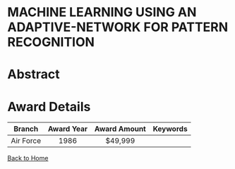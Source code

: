 
MACHINE LEARNING USING AN ADAPTIVE-NETWORK FOR PATTERN RECOGNITION
==================================================================

# Abstract


  

# Award Details

|Branch|Award Year|Award Amount|Keywords|
| :---: | :---: | :---: | :---: |
|Air Force|1986|$49,999||
  
  


[Back to Home](https://github.com/chrischow/dod_sbir_awards/CC/#885)